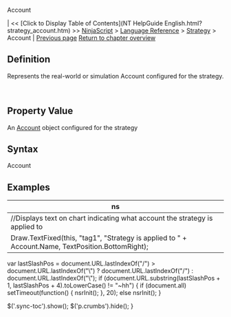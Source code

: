 ﻿










 


Account







| &lt;&lt; [Click to Display Table of Contents](NT HelpGuide English.html?strategy_account.htm) &gt;&gt;
 [NinjaScript](ninjascript.htm) &gt; [Language Reference](language_reference_wip.htm) &gt; [Strategy](strategy.htm) &gt;
Account | [Previous page](strategy.htm)
[Return to chapter overview](strategy.htm)










Definition
----------


Represents the real-world or simulation Account configured for the strategy.


 


Property Value
--------------


An [Account](account_class.htm) object configured for the strategy



Syntax
------


Account



Examples
--------




| ns |
| --- |
| //Displays text on chart indicating what account the strategy is applied to
Draw.TextFixed(this, "tag1", "Strategy is applied to " + Account.Name, TextPosition.BottomRight); |






 
 var lastSlashPos = document.URL.lastIndexOf("/") &gt; document.URL.lastIndexOf("\\") ? document.URL.lastIndexOf("/") : document.URL.lastIndexOf("\\");
 if (document.URL.substring(lastSlashPos + 1, lastSlashPos + 4).toLowerCase() != "~hh") {
 if (document.all) setTimeout(function() {
 nsrInit();
 }, 20);
 else nsrInit();
 }
 
 
 $('.sync-toc').show();
 $('p.crumbs').hide();
 }
 
 
 



